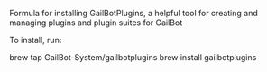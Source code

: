 Formula for installing GailBotPlugins, a helpful tool for creating and managing plugins and plugin suites for GailBot

To install, run:

brew tap GailBot-System/gailbotplugins
brew install gailbotplugins
